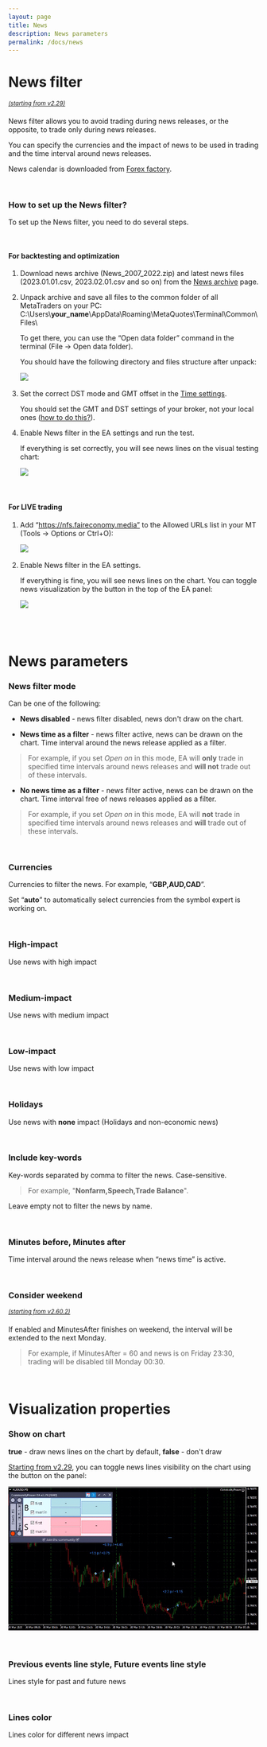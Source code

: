 ```yaml
---
layout: page
title: News
description: News parameters
permalink: /docs/news
---
```


# News filter

<sup>[*(starting from v2.29)*](/docs/versions-history#20210403-229)</sup>

News filter allows you to avoid trading during news releases, or the opposite, to trade only during news releases.

You can specify the currencies and the impact of news to be used in trading and the time interval around news releases.

News calendar is downloaded from [Forex factory](https://www.forexfactory.com/calendar.php).

<br />

### How to set up the News filter?

To set up the News filter, you need to do several steps.

<br />

#### For backtesting and optimization

1. Download news archive (News_2007_2022.zip) and latest news files (2023.01.01.csv, 2023.02.01.csv and so on) from the [News archive](/docs/news/archive) page.

2. Unpack archive and save all files to the common folder of all MetaTraders on your PC: C:\Users\\**your_name**\\AppData\Roaming\MetaQuotes\Terminal\Common\Files\

   To get there, you can use the “Open data folder” command in the terminal (File -> Open data folder).

   You should have the following directory and files structure after unpack:

   ![]({{site.baseurl}}/assets/img/docs/news1.png)

3. Set the correct DST mode and GMT offset in the [Time settings](/docs/time).
   
   You should set the GMT and DST settings of your broker, not your local ones ([how to do this?](/docs/FAQ/gmt-and-dst)).

4. Enable News filter in the EA settings and run the test.
   
   If everything is set correctly, you will see news lines on the visual testing chart:

   ![]({{site.baseurl}}/assets/img/docs/news2.png)

<br />

#### For LIVE trading

1. Add “https://nfs.faireconomy.media” to the Allowed URLs list in your MT (Tools -> Options or Ctrl+O):

   ![]({{site.baseurl}}/assets/img/docs/news3.png)

2. Enable News filter in the EA settings.

   If everything is fine, you will see news lines on the chart. You can toggle news visualization by the button in the top of the EA panel:

   ![]({{site.baseurl}}/assets/img/docs/news4.png)

<br />
<br />

# News parameters

### News filter mode

Can be one of the following:
* **News disabled** - news filter disabled, news don't draw on the chart.


* **News time as a filter** - news filter active, news can be drawn on the chart. Time interval around the news release applied as a filter.

> For example, if you set _Open on_ in this mode, EA will **only** trade in specified time intervals around news releases and **will not** trade out of these intervals.

* **No news time as a filter** - news filter active, news can be drawn on the chart. Time interval free of news releases applied as a filter.

> For example, if you set _Open on_ in this mode, EA will **not** trade in specified time intervals around news releases and **will** trade out of these intervals.

<br />

### Currencies

Currencies to filter the news. For example, “**GBP,AUD,CAD**”.

Set “**auto**” to automatically select currencies from the symbol expert is working on.

<br />

### High-impact

Use news with high impact

<br />

### Medium-impact

Use news with medium impact

<br />

### Low-impact

Use news with low impact

<br />

### Holidays

Use news with **none** impact (Holidays and non-economic news)

<br />

### Include key-words

Key-words separated by comma to filter the news. Case-sensitive.

> For example, "**Nonfarm,Speech,Trade Balance**".

Leave empty not to filter the news by name.

<br />

### Minutes before, Minutes after

Time interval around the news release when “news time” is active.

<br />

### Consider weekend
<sup>[*(starting from v2.60.2)*](/docs/versions-history#20240915-1011-2601-2605)</sup>

If enabled and MinutesAfter finishes on weekend, the interval will be extended to the next Monday.

> For example, if MinutesAfter = 60 and news is on Friday 23:30, trading will be disabled till Monday 00:30.

<br />

# Visualization properties

### Show on chart

**true** - draw news lines on the chart by default, **false** - don't draw

[Starting from v2.29](/docs/versions-history#20210403-229), you can toggle news lines visibility on the chart using the button on the panel:

![show_orders.gif](..%2Fassets%2Fimg%2Fdocs%2Fshow_orders.gif)

<br />

### Previous events line style, Future events line style

Lines style for past and future news

<br />

### Lines color

Lines color for different news impact
